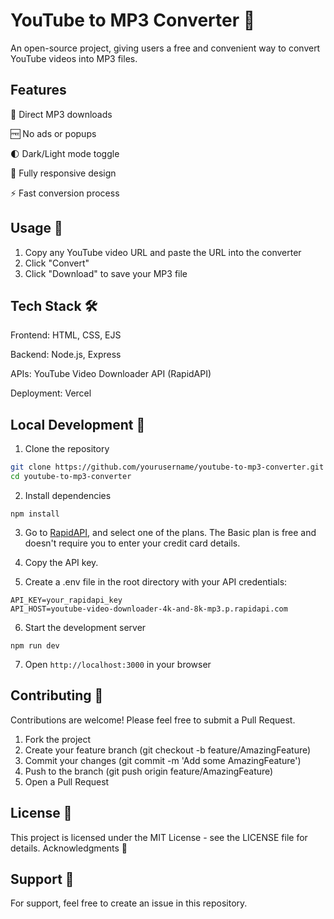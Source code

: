 # YouTube to MP3 Converter 🎵
An open-source project, giving users a free and convenient way to convert YouTube videos into MP3 files.

## Features 
💾 Direct MP3 downloads

🆓 No ads or popups

🌓 Dark/Light mode toggle 

📱 Fully responsive design

⚡ Fast conversion process

## Usage 📝

1. Copy any YouTube video URL and paste the URL into the converter
2. Click "Convert"
3. Click "Download" to save your MP3 file

## Tech Stack 🛠️
Frontend: HTML, CSS, EJS

Backend: Node.js, Express

APIs: YouTube Video Downloader API (RapidAPI)

Deployment: Vercel

## Local Development 🚀
1. Clone the repository

```bash
git clone https://github.com/yourusername/youtube-to-mp3-converter.git
cd youtube-to-mp3-converter
```

2. Install dependencies
```
npm install
```

3. Go to [RapidAPI](https://rapidapi.com/SamLevin/api/youtube-video-downloader-4k-and-8k-mp3), and select one of the plans. The Basic plan is free and doesn't require you to enter your credit card details.

4. Copy the API key.

5. Create a .env file in the root directory with your API credentials:
```env
API_KEY=your_rapidapi_key
API_HOST=youtube-video-downloader-4k-and-8k-mp3.p.rapidapi.com
```
6. Start the development server
```
npm run dev
```

7. Open ```http://localhost:3000``` in your browser

## Contributing 🤝
Contributions are welcome! Please feel free to submit a Pull Request.

1. Fork the project
2. Create your feature branch (git checkout -b feature/AmazingFeature)
3. Commit your changes (git commit -m 'Add some AmazingFeature')
4. Push to the branch (git push origin feature/AmazingFeature)
5. Open a Pull Request

## License 📄
This project is licensed under the MIT License - see the LICENSE file for details.
Acknowledgments 👏

## Support 💬
For support, feel free to create an issue in this repository.
